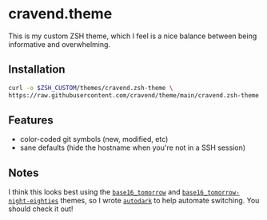 # cravend.theme

This is my custom ZSH theme, which I feel is a nice balance between being informative and overwhelming.

## Installation

```sh
curl -o $ZSH_CUSTOM/themes/cravend.zsh-theme \
https://raw.githubusercontent.com/cravend/theme/main/cravend.zsh-theme
```

## Features

- color-coded git symbols (new, modified, etc)
- sane defaults (hide the hostname when you're not in a SSH session)

## Notes

I think this looks best using the [`base16_tomorrow`](https://github.com/chriskempson/tomorrow-theme#tomorrow) and [`base16_tomorrow-night-eighties`](https://github.com/chriskempson/tomorrow-theme#tomorrow-night-eighties) themes, so I wrote [`autodark`](https://github.com/cravend) to help automate switching. You should check it out!

